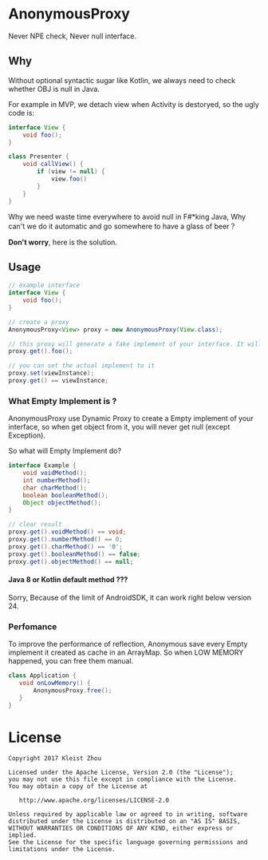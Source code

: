 # AnonymousProxy

Never NPE check, Never null interface.



## Why

Without optional syntactic sugar like Kotlin, we always need to check whether OBJ is null in Java.

For example in MVP, we detach view when Activity is destoryed, so the ugly code is:

```java
interface View {
    void foo();
}

class Presenter {
    void callView() {
    	if (view != null) {
    		view.foo()
		}
    }
}

```

Why we need waste time everywhere to avoid null in F#*king Java,  Why can't we do it automatic and go somewhere to have a glass of beer？

**Don't worry**, here is the solution.



## Usage

```java
// example interface
interface View {
    void foo();
}

// create a proxy
AnonymousProxy<View> proxy = new AnonymousProxy(View.class);

// this proxy will generate a fake implement of your interface. It will do nothing, but give you a no-null object. So, you will never need check whether it's null or safe.
proxy.get().foo(); 

// you can set the actual implement to it
proxy.set(viewInstance);
proxy.get() == viewInstance;
```

### What Empty Implement is ?

AnonymousProxy use Dynamic Proxy to create a Empty implement of your interface, so when get object from it, you will never get null (except Exception).

So what will Empty Implement do?

```java
interface Example {
    void voidMethod();
    int numberMethod();
    char charMethod();
    boolean booleanMethod();
    Object objectMethod();
}

// clear result 
proxy.get().voidMethod() == void;
proxy.get().numberMethod() == 0;
proxy.get().charMethod() == '0';
proxy.get().booleanMethod() == false;
proxy.get().objectMethod() == null;
```

#### Java 8 or Kotlin default method ???

Sorry,  Because of the limit of AndroidSDK, it can work right below version 24.

### Perfomance

To improve the performance of reflection, Anonymous save every Empty implement it created as cache in an ArrayMap.  So when LOW MEMORY happened, you can free them manual.

```java
class Application {
   void onLowMemory() {
       AnonymousProxy.free();
   }
}
```





License
=======

    Copyright 2017 Kleist Zhou

    Licensed under the Apache License, Version 2.0 (the "License");
    you may not use this file except in compliance with the License.
    You may obtain a copy of the License at
    
       http://www.apache.org/licenses/LICENSE-2.0
    
    Unless required by applicable law or agreed to in writing, software
    distributed under the License is distributed on an "AS IS" BASIS,
    WITHOUT WARRANTIES OR CONDITIONS OF ANY KIND, either express or implied.
    See the License for the specific language governing permissions and
    limitations under the License.